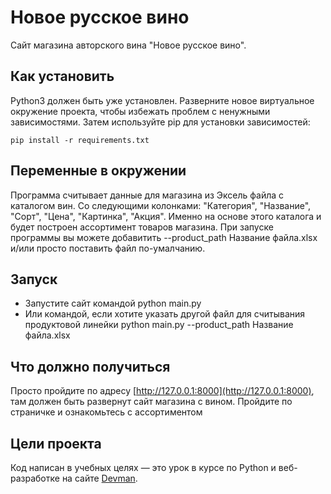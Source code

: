 # Новое русское вино

Сайт магазина авторского вина "Новое русское вино".

## Как установить

Python3 должен быть уже установлен. 
Разверните новое виртуальное окружение проекта, чтобы избежать проблем с ненужными зависимостями.
Затем используйте pip для установки зависимостей:

    pip install -r requirements.txt

## Переменные в окружении
Программа считывает данные для магазина из Эксель файла с каталогом вин. Со следующими колонками: "Категория",	"Название",	"Сорт",	"Цена",	"Картинка",	"Акция". Именно на основе этого каталога и будет построен ассортимент товаров магазина.
При запуске программы вы можете добавитить --product_path Название файла.xlsx и/или просто поставить файл по-умалчанию.

## Запуск

- Запустите сайт командой
    python main.py
- Или командой, если хотите указать другой файл для считывания продуктовой линейки
    python main.py --product_path Название файла.xlsx

## Что должно получиться

Просто пройдите по адресу [http://127.0.0.1:8000](http://127.0.0.1:8000), там должен быть развернут сайт магазина с вином.
Пройдите по страничке и ознакомьтесь с ассортиментом

## Цели проекта

Код написан в учебных целях — это урок в курсе по Python и веб-разработке на сайте [Devman](https://dvmn.org).
